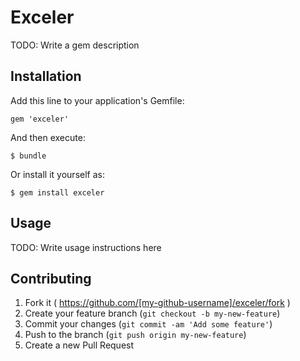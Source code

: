# Exceler

TODO: Write a gem description

## Installation

Add this line to your application's Gemfile:

    gem 'exceler'

And then execute:

    $ bundle

Or install it yourself as:

    $ gem install exceler

## Usage

TODO: Write usage instructions here

## Contributing

1. Fork it ( https://github.com/[my-github-username]/exceler/fork )
2. Create your feature branch (`git checkout -b my-new-feature`)
3. Commit your changes (`git commit -am 'Add some feature'`)
4. Push to the branch (`git push origin my-new-feature`)
5. Create a new Pull Request
